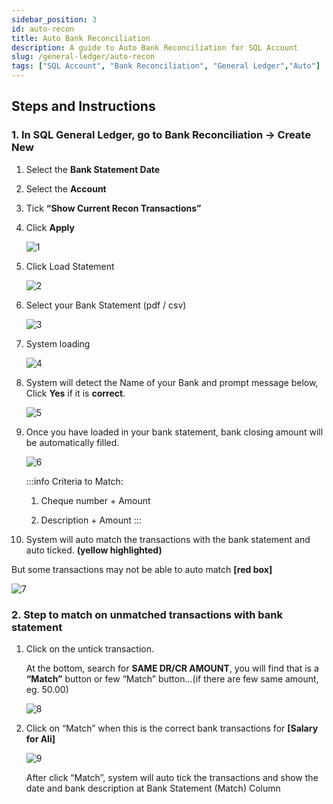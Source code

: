 ```yaml
---
sidebar_position: 3
id: auto-recon
title: Auto Bank Reconciliation
description: A guide to Auto Bank Reconciliation for SQL Account
slug: /general-ledger/auto-recon
tags: ["SQL Account", "Bank Reconciliation", "General Ledger","Auto"]
---
```


## Steps and Instructions

### 1. In SQL General Ledger, go to **Bank Reconciliation** -> **Create New**

1. Select the **Bank Statement Date**

2. Select the **Account**

3. Tick **“Show Current Recon Transactions”**

4. Click **Apply**

   ![1](/img/general-ledger/auto-recon/1.png)

5. Click Load Statement

   ![2](/img/general-ledger/auto-recon/2.png)

6. Select your Bank Statement (pdf / csv)

   ![3](/img/general-ledger/auto-recon/3.png)

7. System loading

   ![4](/img/general-ledger/auto-recon/4.png)

8. System will detect the Name of your Bank and prompt message below, Click **Yes** if it is **correct**.

   ![5](/img/general-ledger/auto-recon/5.png)

9. Once you have loaded in your bank statement, bank closing amount will be automatically filled.

   ![6](/img/general-ledger/auto-recon/6.png)

   :::info
   Criteria to Match:

   1. Cheque number + Amount

   2. Description + Amount
   :::

10. System will auto match the transactions with the bank statement and auto ticked. **(yellow highlighted)**

   But some transactions may not be able to auto match **[red box]**

   ![7](/img/general-ledger/auto-recon/7.png)

### 2. Step to match on unmatched transactions with bank statement

1. Click on the untick transaction.

   At the bottom, search for **SAME DR/CR AMOUNT**, you will find that is a **“Match”** button or few “Match” button…(if there are few same amount, eg. 50.00)

   ![8](/img/general-ledger/auto-recon/8.png)

2. Click on “Match” when this is the correct bank transactions for **[Salary for Ali]**

   ![9](/img/general-ledger/auto-recon/9.png)

   After click “Match”, system will auto tick the transactions and show the date and bank description at Bank Statement (Match) Column
